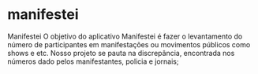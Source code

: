 # manifestei
Manifestei O objetivo do aplicativo Manifestei é fazer o levantamento do número de participantes em manifestações ou movimentos públicos como shows e etc. Nosso projeto se pauta na discrepância, encontrada nos números dado pelos manifestantes, policia e jornais;
